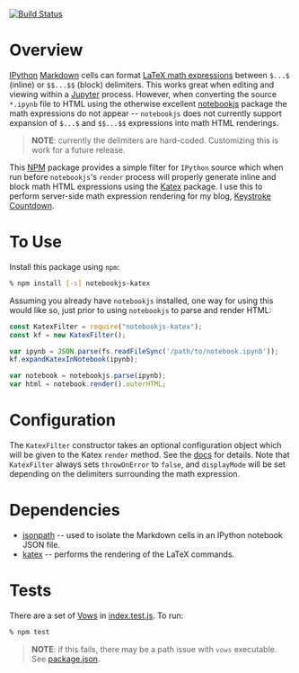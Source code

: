 [![Build Status](https://travis-ci.org/bradhowes/notebookjs-katex.svg?branch=master)](https://travis-ci.org/bradhowes/notebookjs-katex)

# Overview

[IPython](http://ipython.readthedocs.io/en/stable/index.html)
[Markdown](https://daringfireball.net/projects/markdown/) cells can format
[LaTeX math expressions](http://web.ift.uib.no/Teori/KURS/WRK/TeX/symALL.html) between `$...$` (inline) or
`$$...$$` (block) delimiters. This works great when editing and viewing within a
[Jupyter](http://jupyter.readthedocs.io/en/latest/) process. However, when converting the source `*.ipynb` file
to HTML using the otherwise excellent [notebookjs](https://github.com/jsvine/notebookjs) package the math
expressions do not appear -- `notebookjs` does not currently support expansion of `$...$` and `$$...$$`
expressions into math HTML renderings.

> **NOTE**: currently the delimiters are hard–coded. Customizing this is work for a future release.

This [NPM](https://www.npmjs.com) package provides a simple filter for `IPython` source which when run before
`notebookjs`'s `render` process will properly generate inline and block math HTML expressions using the
[Katex](https://github.com/Khan/KaTeX) package. I use this to perform server-side math expression rendering for
my blog, [Keystroke Countdown](https://keystrokecountdown.com).

# To Use

Install this package using `npm`:

```bash
% npm install [-s] notebookjs-katex
```

Assuming you already have `notebookjs` installed, one way for using this would like so, just prior to using
`notebookjs` to parse and render HTML:

```javascript
const KatexFilter = require("notebookjs-katex");
const kf = new KatexFilter();

var ipynb = JSON.parse(fs.readFileSync('/path/to/notebook.ipynb'));
kf.expandKatexInNotebook(ipynb);

var notebook = notebookjs.parse(ipynb);
var html = notebook.render().outerHTML;
```

# Configuration

The `KatexFilter` constructor takes an optional configuration object which will be given to the Katex `render`
method. See the [docs](https://github.com/Khan/KaTeX#rendering-options) for details. Note that `KatexFilter`
always sets `throwOnError` to `false`, and `displayMode` will be set depending on the delimiters surrounding the
math expression.

# Dependencies

* [jsonpath](https://github.com/dchester/jsonpath) -- used to isolate the Markdown cells in an IPython notebook
  JSON file.
* [katex](https://github.com/Khan/KaTeX) -- performs the rendering of the LaTeX commands.

# Tests

There are a set of [Vows](http://vowsjs.org) in [index.test.js](index.test.js). To run:

```bash
% npm test
```

> **NOTE**: if this fails, there may be a path issue with `vows` executable. See [package.json](package.json).
